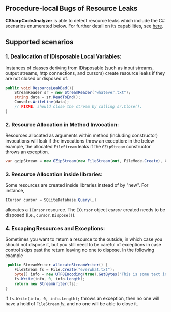## Procedure-local Bugs of Resource Leaks

**CSharpCodeAnalyzer** is able to detect resource leaks which include the C# scenarios enumerated below. For further detail on its capabilities, see [here](http://www.eecs.qmul.ac.uk/~ddino/papers/nasa-infer.pdf). 

## Supported scenarios

### 1. Deallocation of IDisposable Local Variables: 

Instances of classes deriving from IDisposable (such as input streams, output streams, http connections, and cursors) create resource leaks if they are not closed or disposed of.

```c#
public void ResourceLeakBad(){
    StreamReader sr = new StreamReader("whatever.txt");  
    string data = sr.ReadToEnd();
    Console.WriteLine(data);
    // FIXME: should close the stream by calling sr.Close().
}
```
							
### 2. Resource Allocation in Method Invocation: 
Resources allocated as arguments within method (including constructor) invocations will leak if the invocations throw an exception: in the below example, the allocated `FileStream` leaks if the `GZipStream` constructor throws an exception.	
```c#
var gzipStream = new GZipStream(new FileStream(out, FileMode.Create), CompressionMode.Compress);
```
	
### 3. Resource Allocation inside libraries:
Some resources are created inside libraries instead of by "new". For instance,
```c#
ICursor cursor = SQLiteDatabase.Query(…)
```
allocates a `ICursor` resource. The `ICursor` object *cursor* created needs to be disposed (i.e., `cursor.Dispose()`).
	
### 4. Escaping Resources and Exceptions:
Sometimes you want to return a resource to the outside, in which case you should not dispose it, but you still need to be careful of exceptions in case control skips past the return leaving no one to dispose. In the following example
```c#
 public StreamWriter allocateStreamWriter() {
    FileStream fs = File.Create("everwhat.txt");
    byte[] info = new UTF8Encoding(true).GetBytes("This is some text in the file.");
    fs.Write(info, 0, info.Length);
    return new StreamWriter(fs);
}
```
if `fs.Write(info, 0, info.Length);` throws an exception, then no one will have a hold of `FileStream` *fs*, and no one will be able to close it.
